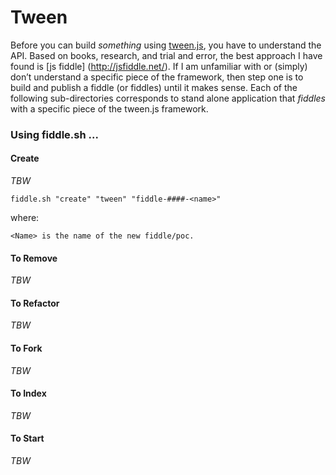 Tween
======

Before you can build _something_ using [tween.js](http://threejs.org/), you have to understand the API.  Based on books, 
research, and trial and error, the best approach I have found is [js fiddle] (http://jsfiddle.net/).  If I am unfamiliar 
with or (simply) don’t understand a specific piece of the framework, then step one is to build and publish a fiddle (or 
fiddles) until it makes sense.  Each of the following sub-directories corresponds to stand alone application that 
*fiddles* with a specific piece of the tween.js framework.


### Using fiddle.sh ...

#### Create

_TBW_

    fiddle.sh "create" "tween" "fiddle-####-<name>"

where:

    <Name> is the name of the new fiddle/poc.


#### To Remove

_TBW_

#### To Refactor

_TBW_

#### To Fork

_TBW_

#### To Index

_TBW_

#### To Start

_TBW_
